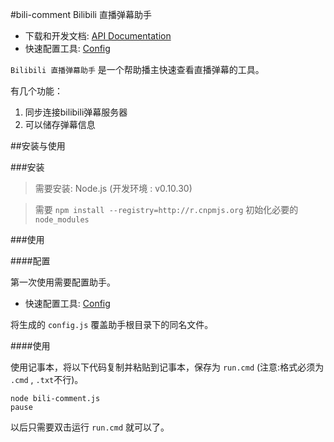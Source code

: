 ﻿#bili-comment Bilibili 直播弹幕助手

* 下载和开发文档: [API Documentation](http://bili.micblo.com/)
* 快速配置工具: [Config](http://bili.micblo.com/#config/tool)

`Bilibili 直播弹幕助手` 是一个帮助播主快速查看直播弹幕的工具。

有几个功能：

1. 同步连接bilibili弹幕服务器
2. 可以储存弹幕信息

##安装与使用

###安装

> 需要安装: Node.js (开发环境 : v0.10.30)

> 需要 `npm install --registry=http://r.cnpmjs.org` 初始化必要的 `node_modules`

###使用

####配置

第一次使用需要配置助手。

* 快速配置工具: [Config](http://bili.micblo.com/#config/tool)

将生成的 `config.js` 覆盖助手根目录下的同名文件。

####使用

使用记事本，将以下代码复制并粘贴到记事本，保存为 `run.cmd` (注意:格式必须为 `.cmd` , `.txt`不行)。

```
node bili-comment.js
pause
```

以后只需要双击运行 `run.cmd` 就可以了。
